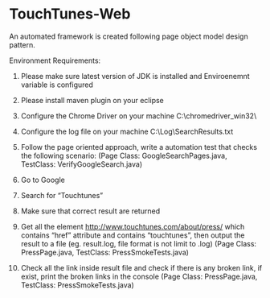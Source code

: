# TouchTunes-Web

An automated framework is created following page object model design pattern.

Environment Requirements:

1. Please make sure latest version of JDK is installed and Enviroenemnt variable is configured
2. Please install maven plugin on your eclipse
3. Configure the Chrome Driver on your machine C:\\chromedriver_win32\\
4. Configure the log file on your machine C:\Log\SearchResults.txt

1. Follow the page oriented approach, write a automation test that checks the following
scenario: (Page Class: GoogleSearchPages.java, TestClass: VerifyGoogleSearch.java)
1. Go to Google
2. Search for “Touchtunes”
3. Make sure that correct result are returned

2. Get all the element http://www.touchtunes.com/about/press/ which contains “href”
attribute and contains “touchtunes”, then output the result to a file (eg. result.log, file
format is not limit to .log) (Page Class: PressPage.java, TestClass: PressSmokeTests.java)

3. Check all the link inside result file and check if there is any broken link, if exist, print the
broken links in the console (Page Class: PressPage.java, TestClass: PressSmokeTests.java)
